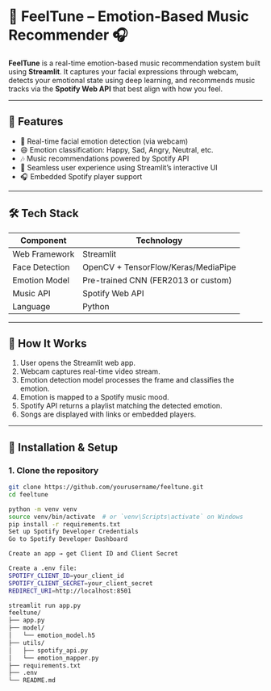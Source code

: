 # 🎵 FeelTune – Emotion-Based Music Recommender 🎧

**FeelTune** is a real-time emotion-based music recommendation system built using **Streamlit**. It captures your facial expressions through webcam, detects your emotional state using deep learning, and recommends music tracks via the **Spotify Web API** that best align with how you feel.

---

## 🧠 Features

- 🎥 Real-time facial emotion detection (via webcam)
- 😄 Emotion classification: Happy, Sad, Angry, Neutral, etc.
- 🎶 Music recommendations powered by Spotify API
- 🔄 Seamless user experience using Streamlit’s interactive UI
- 🎧 Embedded Spotify player support

---

## 🛠️ Tech Stack

| Component         | Technology                              |
|------------------|------------------------------------------|
| Web Framework     | Streamlit                               |
| Face Detection    | OpenCV + TensorFlow/Keras/MediaPipe      |
| Emotion Model     | Pre-trained CNN (FER2013 or custom)      |
| Music API         | Spotify Web API                         |
| Language          | Python                                   |

---

## 📸 How It Works

1. User opens the Streamlit web app.
2. Webcam captures real-time video stream.
3. Emotion detection model processes the frame and classifies the emotion.
4. Emotion is mapped to a Spotify music mood.
5. Spotify API returns a playlist matching the detected emotion.
6. Songs are displayed with links or embedded players.

---

## 🧪 Installation & Setup

### 1. Clone the repository
```bash
git clone https://github.com/yourusername/feeltune.git
cd feeltune

python -m venv venv
source venv/bin/activate  # or `venv\Scripts\activate` on Windows
pip install -r requirements.txt
Set up Spotify Developer Credentials
Go to Spotify Developer Dashboard

Create an app → get Client ID and Client Secret

Create a .env file:
SPOTIFY_CLIENT_ID=your_client_id
SPOTIFY_CLIENT_SECRET=your_client_secret
REDIRECT_URI=http://localhost:8501

streamlit run app.py
feeltune/
├── app.py
├── model/
│   └── emotion_model.h5
├── utils/
│   ├── spotify_api.py
│   └── emotion_mapper.py
├── requirements.txt
├── .env
└── README.md
